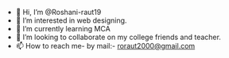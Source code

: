 - 👋 Hi, I’m @Roshani-raut19
- 👀 I’m interested in web designing.
- 🌱 I’m currently learning MCA
- 💞️ I’m looking to collaborate on my college friends and teacher.
- 📫 How to reach me- by mail:- roraut2000@gmail.com

<!---
Roshani-raut19/Roshani-raut19 is a ✨ special ✨ repository because its `README.md` (this file) appears on your GitHub profile.
You can click the Preview link to take a look at your changes.
--->
